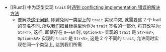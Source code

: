 - [[Rust]] 中为泛型实现 `trait` 时[遇到 conflicting implementation 错误的解决方法](https://github.com/drmingdrmer/tips/blob/main/tips/Rust%20%E4%B8%AD%E4%B8%BA%E6%B3%9B%E5%9E%8B%E5%AE%9E%E7%8E%B0%20trait%20%E6%97%B6%20conflicting%20implementation%20%E9%94%99%E8%AF%AF%E7%9A%84%E8%A7%A3%E5%86%B3%E6%96%B9%E6%A1%88.md)
	- 要解决[这个问题](https://play.rust-lang.org/?version=stable&mode=debug&edition=2021&gist=70731f9785148d2980b537cd5cd42875), 即避免同一类型上的 `trait` 实现冲突, 就需要这 2 个 trait 的签名不同, 所以我们把目标类型也作为 `trait` 签名的一部分, 将其改写为: `Str<T>`, 这样, 即使存在 `U==&V` 时, `Option<U>` 实现的 `trait` 是 `Str<&V>`, `Option<&V>` 实现的 `trait` 是 `Str<V>`, 这是 2 个不同的 `trait`, 允许同时实现在同一个类型上, 达到我们所需
